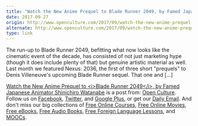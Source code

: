 ```yaml
---
title: "Watch the New Anime Prequel to Blade Runner 2049, by Famed Japanese Animator Shinichiro Watanabe"
date: 2017-09-27
origin: http://www.openculture.com/2017/09/watch-the-new-anime-prequel-to-blade-runner-2049-by-famed-japanese-animator-shinichiro-watanabe.html
alternate: http://www.openculture.com/2017/09/watch-the-new-anime-prequel-to-blade-runner-2049-by-famed-japanese-animator-shinichiro-watanabe.html
type: link
---
```


<p>The run-up to Blade Runner 2049, befitting what now looks like the cinematic event of the decade, has consisted of not just marketing hype (though it does include plenty of that) but genuine artistic material as well. Last month we featured Nexus: 2036, the first of three short &quot;prequels&quot; to Denis Villeneuve's upcoming Blade Runner sequel. That one and […]<br>
</p>
<p><a rel="nofollow" href="http://www.openculture.com/2017/09/watch-the-new-anime-prequel-to-blade-runner-2049-by-famed-japanese-animator-shinichiro-watanabe.html">Watch the New Anime Prequel to &lt;i>Blade Runner 2049&lt;/i>, by Famed Japanese Animator Shinichiro Watanabe</a> is a post from: <a href="http://www.openculture.com">Open Culture</a>. Follow us on <a href="https://www.facebook.com/openculture">Facebook</a>, <a href="https://twitter.com/#!/openculture">Twitter</a>, and <a href="https://plus.google.com/108579751001953501160/posts">Google Plus</a>, or get our <a href="http://www.openculture.com/dailyemail">Daily Email</a>. And don't miss our big collections of <a href="http://www.openculture.com/freeonlinecourses">Free Online Courses</a>, <a href="http://www.openculture.com/freemoviesonline">Free Online Movies</a>, <a href="http://www.openculture.com/free_ebooks">Free eBooks</a>, <a href="http://www.openculture.com/freeaudiobooks">Free Audio Books</a>, <a href="http://www.openculture.com/freelanguagelessons">Free Foreign Language Lessons</a>, and <a href="http://www.openculture.com/free_certificate_courses">MOOCs</a>.</p>